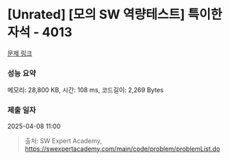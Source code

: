 # [Unrated] [모의 SW 역량테스트] 특이한 자석 - 4013 

[문제 링크](https://swexpertacademy.com/main/code/problem/problemDetail.do?contestProbId=AWIeV9sKkcoDFAVH) 

### 성능 요약

메모리: 28,800 KB, 시간: 108 ms, 코드길이: 2,269 Bytes

### 제출 일자

2025-04-08 11:00



> 출처: SW Expert Academy, https://swexpertacademy.com/main/code/problem/problemList.do